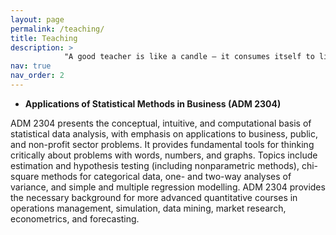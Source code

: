```yaml
---
layout: page
permalink: /teaching/
title: Teaching
description: >
            "A good teacher is like a candle – it consumes itself to light the way for others."
nav: true
nav_order: 2
---
```


* **Applications of Statistical Methods in Business (ADM 2304)**

ADM 2304 presents the conceptual, intuitive, and computational basis of statistical data analysis, with emphasis on applications to business, public, and non-profit sector problems. It provides fundamental tools for thinking critically about problems with words, numbers, and graphs. Topics include estimation and hypothesis testing (including nonparametric methods), chi-square methods for categorical data, one- and two-way analyses of variance, and simple and multiple regression modelling. ADM 2304 provides the necessary background for more advanced quantitative courses in operations management, simulation, data mining, market research, econometrics, and forecasting.
